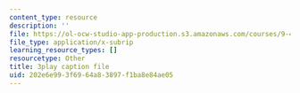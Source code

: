 ```yaml
---
content_type: resource
description: ''
file: https://ol-ocw-studio-app-production.s3.amazonaws.com/courses/9-40-introduction-to-neural-computation-spring-2018/202e6e993f6964a83897f1ba8e84ae05_K1pxJVdqlxw.srt
file_type: application/x-subrip
learning_resource_types: []
resourcetype: Other
title: 3play caption file
uid: 202e6e99-3f69-64a8-3897-f1ba8e84ae05
---
```

